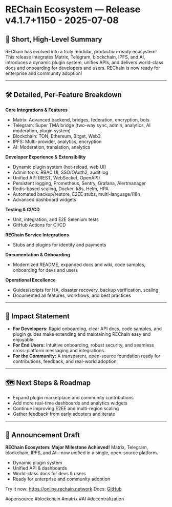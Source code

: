 # REChain Ecosystem — Release v4.1.7+1150 - 2025-07-08

## 🚀 Short, High-Level Summary
REChain has evolved into a truly modular, production-ready ecosystem! This release integrates Matrix, Telegram, blockchain, IPFS, and AI, introduces a dynamic plugin system, unifies APIs, and delivers world-class docs and onboarding for developers and users. REChain is now ready for enterprise and community adoption!

---

## 🛠️ Detailed, Per-Feature Breakdown

**Core Integrations & Features**
- Matrix: Advanced backend, bridges, federation, encryption, bots
- Telegram: Super TMA bridge (two-way sync, admin, analytics, AI moderation, plugin system)
- Blockchain: TON, Ethereum, Bitget, Web3
- IPFS: Multi-provider, analytics, encryption
- AI: Moderation, translation, analytics

**Developer Experience & Extensibility**
- Dynamic plugin system (hot-reload, web UI)
- Admin tools: RBAC UI, SSO/OAuth2, audit log
- Unified API (REST, WebSocket, OpenAPI)
- Persistent logging, Prometheus, Sentry, Grafana, Alertmanager
- Redis-based scaling, Docker, k8s, Helm, HPA
- Automated backup/restore, E2EE stubs, multi-language/i18n
- Advanced dashboard widgets

**Testing & CI/CD**
- Unit, integration, and E2E Selenium tests
- GitHub Actions for CI/CD

**REChain Service Integrations**
- Stubs and plugins for identity and payments

**Documentation & Onboarding**
- Modernized README, expanded docs and wiki, code samples, onboarding for devs and users

**Operational Excellence**
- Guides/scripts for HA, disaster recovery, backup verification, scaling
- Documented all features, workflows, and best practices

---

## 🌟 Impact Statement
- **For Developers:** Rapid onboarding, clear API docs, code samples, and plugin guides make extending and maintaining REChain easy and enjoyable.
- **For End Users:** Intuitive onboarding, robust security, and seamless cross-platform messaging and integrations.
- **For the Community:** A transparent, open-source foundation ready for contributions, feedback, and real-world adoption.

---

## 🗺️ Next Steps & Roadmap
- Expand plugin marketplace and community contributions
- Add more real-time dashboards and analytics widgets
- Continue improving E2EE and multi-region scaling
- Gather feedback from early adopters and iterate

---

## 📢 Announcement Draft
**REChain Ecosystem: Major Milestone Achieved!**
Matrix, Telegram, blockchain, IPFS, and AI—now unified in a single, open-source platform.
- Dynamic plugin system
- Unified API & dashboards
- World-class docs for devs & users
- Ready for enterprise and community adoption

Try it now: https://online.rechain.network
Docs: [GitHub](https://github.com/sorydima/REChain-/wiki)

#opensource #blockchain #matrix #AI #decentralization
